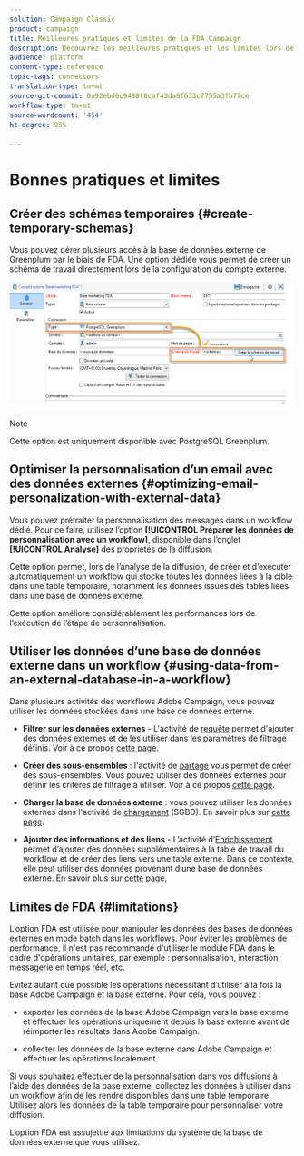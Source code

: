 ```yaml
---
solution: Campaign Classic
product: campaign
title: Meilleures pratiques et limites de la FDA Campaign
description: Découvrez les meilleures pratiques et les limites lors de l'utilisation d'une base de données externe (FDA)
audience: platform
content-type: reference
topic-tags: connectors
translation-type: tm+mt
source-git-commit: 0a92ebd6c9400f8caf43da8f633c7755a3fb77ce
workflow-type: tm+mt
source-wordcount: '454'
ht-degree: 95%

---
```



# Bonnes pratiques et limites

## Créer des schémas temporaires {#create-temporary-schemas}

Vous pouvez gérer plusieurs accès à la base de données externe de Greenplum par le biais de FDA. Une option dédiée vous permet de créer un schéma de travail directement lors de la configuration du compte externe.

![](assets/fda_work_table.png)

>[!NOTE]
>
>Cette option est uniquement disponible avec PostgreSQL Greenplum.

## Optimiser la personnalisation d’un email avec des données externes {#optimizing-email-personalization-with-external-data}

Vous pouvez prétraiter la personnalisation des messages dans un workflow dédié. Pour ce faire, utilisez l’option **[!UICONTROL Préparer les données de personnalisation avec un workflow]**, disponible dans l’onglet **[!UICONTROL Analyse]** des propriétés de la diffusion.

Cette option permet, lors de l’analyse de la diffusion, de créer et d’exécuter automatiquement un workflow qui stocke toutes les données liées à la cible dans une table temporaire, notamment les données issues des tables liées dans une base de données externe.

Cette option améliore considérablement les performances lors de l’exécution de l’étape de personnalisation.

## Utiliser les données d’une base de données externe dans un workflow {#using-data-from-an-external-database-in-a-workflow}

Dans plusieurs activités des workflows Adobe Campaign, vous pouvez utiliser les données stockées dans une base de données externe.

* **Filtrer sur les données externes** - L&#39;activité de [requête](../../workflow/using/targeting-data.md#selecting-data) permet d&#39;ajouter des données externes et de les utiliser dans les paramètres de filtrage définis. Voir à ce propos [cette page](../../workflow/using/targeting-data.md#selecting-data).

* **Créer des sous-ensembles** : l&#39;activité de [partage](../../workflow/using/split.md) vous permet de créer des sous-ensembles. Vous pouvez utiliser des données externes pour définir les critères de filtrage à utiliser. Voir à ce propos [cette page](../../workflow/using/split.md).

* **Charger la base de données externe** : vous pouvez utiliser les données externes dans l&#39;activité de [chargement](../../workflow/using/data-loading--rdbms-.md) (SGBD). En savoir plus sur [cette page](../../workflow/using/data-loading--rdbms-.md).

* **Ajouter des informations et des liens** - L’activité d’[Enrichissement](../../workflow/using/enrichment.md) permet d’ajouter des données supplémentaires à la table de travail du workflow et de créer des liens vers une table externe. Dans ce contexte, elle peut utiliser des données provenant d’une base de données externe. En savoir plus sur [cette page](../../workflow/using/enrichment.md).

## Limites de FDA {#limitations}

L’option FDA est utilisée pour manipuler les données des bases de données externes en mode batch dans les workflows. Pour éviter les problèmes de performance, il n&#39;est pas recommandé d&#39;utiliser le module FDA dans le cadre d&#39;opérations unitaires, par exemple : personnalisation, interaction, messagerie en temps réel, etc.

Evitez autant que possible les opérations nécessitant d’utiliser à la fois la base Adobe Campaign et la base externe. Pour cela, vous pouvez :

* exporter les données de la base Adobe Campaign vers la base externe et effectuer les opérations uniquement depuis la base externe avant de réimporter les résultats dans Adobe Campaign.

* collecter les données de la base externe dans Adobe Campaign et effectuer les opérations localement.

Si vous souhaitez effectuer de la personnalisation dans vos diffusions à l’aide des données de la base externe, collectez les données à utiliser dans un workflow afin de les rendre disponibles dans une table temporaire. Utilisez alors les données de la table temporaire pour personnaliser votre diffusion.

L’option FDA est assujettie aux limitations du système de la base de données externe que vous utilisez.

